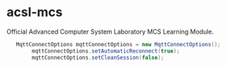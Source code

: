 # acsl-mcs
Official Advanced Computer System Laboratory MCS Learning Module.

```java
   MqttConnectOptions mqttConnectOptions = new MqttConnectOptions();
        mqttConnectOptions.setAutomaticReconnect(true);
        mqttConnectOptions.setCleanSession(false);
```
